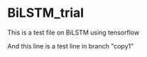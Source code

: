 # BiLSTM_trial
This is a test file on BiLSTM using tensorflow

And this line is a test line in branch "copy1"
